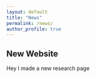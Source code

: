 ```yaml
---
layout: default
title: "News"
permalink: /news/
author_profile: true
---
```


## New Website

Hey I made a new research page
